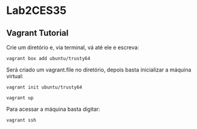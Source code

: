 # Lab2CES35

## Vagrant Tutorial

Crie um diretório e, via terminal, vá até ele e escreva:

`vagrant box add ubuntu/trusty64`

Será criado um vagrant.file no diretório, depois basta inicializar a máquina virtual:

`vagrant init ubuntu/trusty64`

`vagrant up`

Para acessar a máquina basta digitar:

`vagrant ssh`

